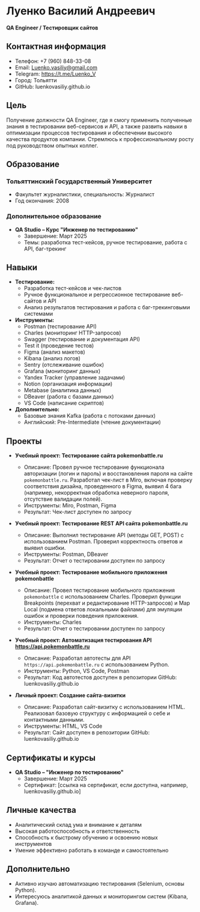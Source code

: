 # Луенко Василий Андреевич  
**QA Engineer / Тестировщик сайтов**

## Контактная информация  
- Телефон: +7 (960) 848-33-08  
- Email: Luenko.vasiliy@gmail.com  
- Telegram: https://t.me/Luenko_V  
- Город: Тольятти  
- GitHub: luenkovasiliy.github.io  

## Цель  
Получение должности QA Engineer, где я смогу применить полученные знания в тестировании веб-сервисов и API, а также развить навыки в оптимизации процессов тестирования и обеспечении высокого качества продуктов компании. Стремлюсь к профессиональному росту под руководством опытных коллег.

## Образование  
### Тольяттинский Государственный Университет  
- Факультет журналистики, специальность: Журналист  
- Год окончания: 2008  

### Дополнительное образование  
- **QA Studio – Курс "Инженер по тестированию"**  
  - Завершение: Март 2025  
  - Темы: разработка тест-кейсов, ручное тестирование, работа с API, баг-трекинг  

## Навыки  
- **Тестирование:**  
  - Разработка тест-кейсов и чек-листов  
  - Ручное функциональное и регрессионное тестирование веб-сайтов и API  
  - Анализ результатов тестирования и работа с баг-трекинговыми системами  
- **Инструменты:**  
  - Postman (тестирование API)  
  - Charles (мониторинг HTTP-запросов)  
  - Swagger (тестирование и документация API)  
  - Test it (проведение тестов)  
  - Figma (анализ макетов)  
  - Kibana (анализ логов)  
  - Sentry (отслеживание ошибок)  
  - Grafana (мониторинг данных)  
  - Yandex Tracker (управление задачами)  
  - Notion (организация информации)  
  - Metabase (аналитика данных)  
  - DBeaver (работа с базами данных)  
  - VS Code (написание скриптов)  
- **Дополнительно:**  
  - Базовые знания Kafka (работа с потоками данных)  
  - Английский: Pre-Intermediate (чтение документации)  

## Проекты  
- **Учебный проект: Тестирование сайта pokemonbattle.ru**    
  - Описание: Провел ручное тестирование функционала авторизации (логин и пароль) и восстановления пароля на сайте `pokemonbattle.ru`. Разработал чек-лист в Miro, включая проверку соответствия дизайна, проведенного в Figma, выявил 4 бага (например, некорректная обработка неверного пароля, отсутствие валидации полей).  
  - Инструменты: Miro, Postman, Figma  
  - Результат: Чек-лист доступен по запросу  

- **Учебный проект: Тестирование REST API сайта pokemonbattle.ru**   
  - Описание: Выполнил тестирование API (методы GET, POST) с использованием Postman. Проверил корректность ответов и выявил ошибки.  
  - Инструменты: Postman, DBeaver  
  - Результат: Отчет о тестировании доступен по запросу  

- **Учебный проект: Тестирование мобильного приложения pokemonbattle**  
  - Описание: Провел тестирование мобильного приложения `pokemonbattle` с использованием Charles. Проверил функции Breakpoints (перехват и редактирование HTTP-запросов) и Map Local (подмена ответов локальными файлами) для эмуляции ошибок и проверки поведения приложения.  
  - Инструменты: Charles  
  - Результат: Отчет о тестировании доступен по запросу  

- **Учебный проект: Автоматизация тестирования API https://api.pokemonbattle.ru**  
  - Описание: Разработал автотесты для API `https://api.pokemonbattle.ru` с использованием Python.  
  - Инструменты: Python, VS Code, Postman  
  - Результат: Код автотестов доступен в репозитории GitHub: luenkovasiliy.github.io  

- **Личный проект: Создание сайта-визитки**   
  - Описание: Разработал сайт-визитку с использованием HTML. Реализовал базовую структуру с информацией о себе и контактными данными.  
  - Инструменты: HTML, VS Code  
  - Результат: Сайт доступен в репозитории GitHub: luenkovasiliy.github.io  

## Сертификаты и курсы  
- **QA Studio – "Инженер по тестированию"**  
  - Завершение: Март 2025  
  - Сертификат: [ссылка на сертификат, если доступна, например, luenkovasiliy.github.io]  

## Личные качества  
- Аналитический склад ума и внимание к деталям  
- Высокая работоспособность и ответственность  
- Способность к быстрому обучению и освоению новых инструментов  
- Умение эффективно работать в команде и самостоятельно  

## Дополнительно  
- Активно изучаю автоматизацию тестирования (Selenium, основы Python).  
- Интересуюсь аналитикой данных и мониторингом систем (Kibana, Grafana).
